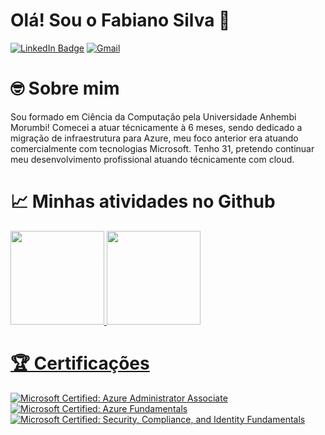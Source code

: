 # Olá! Sou o Fabiano Silva 👋
[![LinkedIn Badge](https://img.shields.io/badge/LinkedIn-Profile-informational?style=flat&logo=linkedin&logoColor=white&color=0D76A8)](https://www.linkedin.com/in/fasilv/)
[![Gmail](https://img.shields.io/badge/-Gmail-c14438?style=flat&logo=Gmail&logoColor=white)](mailto:fabianogma@gmail.com)

# 🤓 Sobre mim

  Sou formado em Ciência da Computação pela Universidade Anhembi Morumbi! Comecei a atuar técnicamente à 6 meses, sendo dedicado a migração de infraestrutura para Azure, meu foco anterior era atuando comercialmente com tecnologias Microsoft. Tenho 31, pretendo continuar meu desenvolvimento profissional atuando técnicamente com cloud.

# 📈 Minhas atividades no Github
<div>
  <a href="https://github.com/fabianogma">
    <img height="150em" src="https://github-readme-stats.vercel.app/api?username=fabianogma&show_icons=true&theme=solarized-dark"/>
    <img height="150em" src="https://github-readme-stats.vercel.app/api/top-langs/?username=fabianogma&langs_count=10&layout=compact&theme=solarized-dark" />
</div>

# 🏆 Certificações
<!--START_SECTION:badges-->

[![Microsoft Certified: Azure Administrator Associate](https://images.credly.com/size/96x96/images/336eebfc-0ac3-4553-9a67-b402f491f185/azure-administrator-associate-600x600.png)](https://www.credly.com/earner/earned/badge/0842941f-bcb7-4510-b437-b8e60ec9f790 "Microsoft Certified: Azure Administrator Associate")
[![Microsoft Certified: Azure Fundamentals](https://images.credly.com/size/96x96/images/be8fcaeb-c769-4858-b567-ffaaa73ce8cf/image.png)](https://www.credly.com/earner/earned/badge/40c5a645-550e-43fd-9b95-dae455361fed "Microsoft Certified: Azure Fundamentals")
[![Microsoft Certified: Security, Compliance, and Identity Fundamentals](https://images.credly.com/size/96x96/images/fc1352af-87fa-4947-ba54-398a0e63322e/security-compliance-and-identity-fundamentals-600x600.png)](https://www.credly.com/earner/earned/badge/5819fcef-78f6-4f1e-b376-f3e5001c29d2 "Microsoft Certified: Security, Compliance, and Identity Fundamentals")

<!--END_SECTION:badges-->
